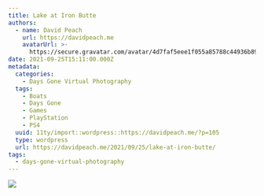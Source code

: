 ```yaml
---
title: Lake at Iron Butte
authors:
  - name: David Peach
    url: https://davidpeach.me
    avatarUrl: >-
      https://secure.gravatar.com/avatar/4d7faf5eee1f055a85788c44936b8995eaab6dfb004e7854ec747ccb272e91ee?s=96&d=mm&r=g
date: 2021-09-25T15:11:00.000Z
metadata:
  categories:
    - Days Gone Virtual Photography
  tags:
    - Boats
    - Days Gone
    - Games
    - PlayStation
    - PS4
  uuid: 11ty/import::wordpress::https://davidpeach.me/?p=105
  type: wordpress
  url: https://davidpeach.me/2021/09/25/lake-at-iron-butte/
tags:
  - days-gone-virtual-photography
---
```

[![](/assets/Lake-at-Iron-Butte-1536x864-fQwKad2sDk4m.jpg)](/assets/Lake-at-Iron-Butte-1536x864-fQwKad2sDk4m.jpg)